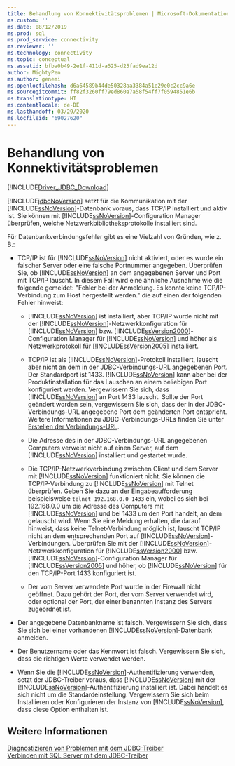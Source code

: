```yaml
---
title: Behandlung von Konnektivitätsproblemen | Microsoft-Dokumentation
ms.custom: ''
ms.date: 08/12/2019
ms.prod: sql
ms.prod_service: connectivity
ms.reviewer: ''
ms.technology: connectivity
ms.topic: conceptual
ms.assetid: bfba0b49-2e1f-411d-a625-d25fad9ea12d
author: MightyPen
ms.author: genemi
ms.openlocfilehash: d6a64589b44de50328aa3384a51e29e0c2cc9a6e
ms.sourcegitcommit: ff82f3260ff79ed860a7a58f54ff7f0594851e6b
ms.translationtype: HT
ms.contentlocale: de-DE
ms.lasthandoff: 03/29/2020
ms.locfileid: "69027620"
---
```

# <a name="troubleshooting-connectivity"></a>Behandlung von Konnektivitätsproblemen
[!INCLUDE[Driver_JDBC_Download](../../includes/driver_jdbc_download.md)]

  [!INCLUDE[jdbcNoVersion](../../includes/jdbcnoversion_md.md)] setzt für die Kommunikation mit der [!INCLUDE[ssNoVersion](../../includes/ssnoversion-md.md)]-Datenbank voraus, dass TCP/IP installiert und aktiv ist. Sie können mit [!INCLUDE[ssNoVersion](../../includes/ssnoversion-md.md)]-Configuration Manager überprüfen, welche Netzwerkbibliotheksprotokolle installiert sind.  
  
 Für Datenbankverbindungsfehler gibt es eine Vielzahl von Gründen, wie z. B.:  
  
-   TCP/IP ist für [!INCLUDE[ssNoVersion](../../includes/ssnoversion-md.md)] nicht aktiviert, oder es wurde ein falscher Server oder eine falsche Portnummer angegeben. Überprüfen Sie, ob [!INCLUDE[ssNoVersion](../../includes/ssnoversion-md.md)] an dem angegebenen Server und Port mit TCP/IP lauscht. In diesem Fall wird eine ähnliche Ausnahme wie die folgende gemeldet: "Fehler bei der Anmeldung. Es konnte keine TCP/IP-Verbindung zum Host hergestellt werden." die auf einen der folgenden Fehler hinweist:  
  
    -   [!INCLUDE[ssNoVersion](../../includes/ssnoversion-md.md)] ist installiert, aber TCP/IP wurde nicht mit der [!INCLUDE[ssNoVersion](../../includes/ssnoversion-md.md)]-Netzwerkkonfiguration für [!INCLUDE[ssNoVersion](../../includes/ssnoversion-md.md)] bzw. [!INCLUDE[ssVersion2000](../../includes/ssversion2000-md.md)]-Configuration Manager für [!INCLUDE[ssNoVersion](../../includes/ssnoversion-md.md)] und höher als Netzwerkprotokoll für [!INCLUDE[ssVersion2005](../../includes/ssversion2005-md.md)] installiert.  
  
    -   TCP/IP ist als [!INCLUDE[ssNoVersion](../../includes/ssnoversion-md.md)]-Protokoll installiert, lauscht aber nicht an dem in der JDBC-Verbindungs-URL angegebenen Port. Der Standardport ist 1433. [!INCLUDE[ssNoVersion](../../includes/ssnoversion-md.md)] kann aber bei der Produktinstallation für das Lauschen an einem beliebigen Port konfiguriert werden. Vergewissern Sie sich, dass [!INCLUDE[ssNoVersion](../../includes/ssnoversion-md.md)] an Port 1433 lauscht. Sollte der Port geändert worden sein, vergewissern Sie sich, dass der in der JDBC-Verbindungs-URL angegebene Port dem geänderten Port entspricht. Weitere Informationen zu JDBC-Verbindungs-URLs finden Sie unter [Erstellen der Verbindungs-URL](../../connect/jdbc/building-the-connection-url.md).  
  
    -   Die Adresse des in der JDBC-Verbindungs-URL angegebenen Computers verweist nicht auf einen Server, auf dem [!INCLUDE[ssNoVersion](../../includes/ssnoversion-md.md)] installiert und gestartet wurde.  
  
    -   Die TCP/IP-Netzwerkverbindung zwischen Client und dem Server mit [!INCLUDE[ssNoVersion](../../includes/ssnoversion-md.md)] funktioniert nicht. Sie können die TCP/IP-Verbindung zu [!INCLUDE[ssNoVersion](../../includes/ssnoversion-md.md)] mit Telnet überprüfen. Geben Sie dazu an der Eingabeaufforderung beispielsweise `telnet 192.168.0.0 1433` ein, wobei es sich bei 192.168.0.0 um die Adresse des Computers mit [!INCLUDE[ssNoVersion](../../includes/ssnoversion-md.md)] und bei 1433 um den Port handelt, an dem gelauscht wird. Wenn Sie eine Meldung erhalten, die darauf hinweist, dass keine Telnet-Verbindung möglich ist, lauscht TCP/IP nicht an dem entsprechenden Port auf [!INCLUDE[ssNoVersion](../../includes/ssnoversion-md.md)]-Verbindungen. Überprüfen Sie mit der [!INCLUDE[ssNoVersion](../../includes/ssnoversion-md.md)]-Netzwerkkonfiguration für [!INCLUDE[ssVersion2000](../../includes/ssversion2000-md.md)] bzw. [!INCLUDE[ssNoVersion](../../includes/ssnoversion-md.md)]-Configuration Manager für [!INCLUDE[ssVersion2005](../../includes/ssversion2005-md.md)] und höher, ob [!INCLUDE[ssNoVersion](../../includes/ssnoversion-md.md)] für den TCP/IP-Port 1433 konfiguriert ist.  
  
    -   Der vom Server verwendete Port wurde in der Firewall nicht geöffnet. Dazu gehört der Port, der vom Server verwendet wird, oder optional der Port, der einer benannten Instanz des Servers zugeordnet ist.  
  
-   Der angegebene Datenbankname ist falsch. Vergewissern Sie sich, dass Sie sich bei einer vorhandenen [!INCLUDE[ssNoVersion](../../includes/ssnoversion-md.md)]-Datenbank anmelden.  
  
-   Der Benutzername oder das Kennwort ist falsch. Vergewissern Sie sich, dass die richtigen Werte verwendet werden.  
  
-   Wenn Sie die [!INCLUDE[ssNoVersion](../../includes/ssnoversion-md.md)]-Authentifizierung verwenden, setzt der JDBC-Treiber voraus, dass [!INCLUDE[ssNoVersion](../../includes/ssnoversion-md.md)] mit der [!INCLUDE[ssNoVersion](../../includes/ssnoversion-md.md)]-Authentifizierung installiert ist. Dabei handelt es sich nicht um die Standardeinstellung. Vergewissern Sie sich beim Installieren oder Konfigurieren der Instanz von [!INCLUDE[ssNoVersion](../../includes/ssnoversion-md.md)], dass diese Option enthalten ist.  
  
## <a name="see-also"></a>Weitere Informationen  
 [Diagnostizieren von Problemen mit dem JDBC-Treiber](../../connect/jdbc/diagnosing-problems-with-the-jdbc-driver.md)   
 [Verbinden mit SQL Server mit dem JDBC-Treiber](../../connect/jdbc/connecting-to-sql-server-with-the-jdbc-driver.md)  
  
  
